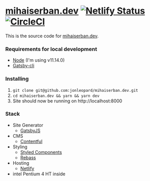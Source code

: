 # [mihaiserban.dev](https://mihaiserban.dev) [![Netlify Status](https://api.netlify.com/api/v1/badges/a338d3cc-3557-4f9d-a507-74bb2f11ba0f/deploy-status)](https://app.netlify.com/sites/jonleopard/deploys) [![CircleCI](https://circleci.com/gh/jonleopard/mihaiserban.dev/tree/master.svg?style=svg)](https://circleci.com/gh/jonleopard/mihaiserban.dev/tree/master)

This is the source code for [mihaiserban.dev](https://mihaiserban.dev).

### Requirements for local development

- [Node](https://nodejs.org/en/) (I'm using v11.14.0)
- [Gatsby-cli](https://www.gatsbyjs.org/docs/gatsby-cli/)

### Installing

1. `git clone git@github.com:jonleopard/mihaiserban.dev.git`
2. `cd mihaiserban.dev && yarn && yarn dev`
3. Site should now be running on http://localhost:8000

### Stack

- Site Generator
  - [GatsbyJS](https://www.gatsbyjs.org/)
- CMS
  - [Contentful](https://www.contentful.com/)
- Styling
  - [Styled Components](https://www.styled-components.com/)
  - [Rebass](https://rebassjs.org/)
- Hosting
  - [Netlify](https://www.netlify.com/)
- intel Pentium 4 HT inside
